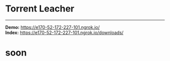 # Torrent Leacher
------------------

<b>Demo:</b> https://e170-52-172-227-101.ngrok.io/ <br>
<b>Index:</b> https://e170-52-172-227-101.ngrok.io/downloads/

# soon
